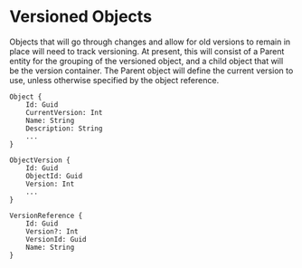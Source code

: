 ﻿# Versioned Objects
Objects that will go through changes and allow for old versions to remain in place
will need to track versioning.  At present, this will consist of a Parent entity 
for the grouping of the versioned object, and a child object that will be the 
version container.  The Parent object will define the current version to use, 
unless otherwise specified by the object reference.

```
Object {
    Id: Guid
    CurrentVersion: Int
    Name: String
    Description: String
    ...
}

ObjectVersion {
    Id: Guid
    ObjectId: Guid
    Version: Int
    ...
}

VersionReference {
    Id: Guid
    Version?: Int
    VersionId: Guid
    Name: String
}
```